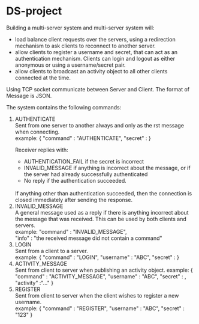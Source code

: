 # DS-project

<p>Building a multi-server system and multi-server system will:</p>
<ul>
	<li>load balance client requests over the servers, using a redirection mechanism to ask clients to reconnect to another server.</li>
	<li> allow clients to register a username and secret, that can act as an authentication mechanism. Clients can login and logout as either anonymous or using a username/secret pair.</li>
	<li>allow clients to broadcast an activity object to all other clients connected at the time.
	</li>
</ul>

Using TCP socket communicate between Server and Client.
The format of Message is JSON.

The system contains the following commands:

<ol>
<li>AUTHENTICATE</li>
Sent from one server to another always and only as the  rst message when connecting. <br>
example:
    {
    "command" : "AUTHENTICATE",
     "secret" : 
     }
     
Receiver replies with:
<ul>
	<li>AUTHENTICATION_FAIL if the secret is incorrect</li>
	<li>INVALID_MESSAGE if anything is incorrect about the message, or if the server had already successfully authenticated</li>
	<li>No reply if the authentication succeeded.</li>
</ul>
<br>
If anything other than authentication succeeded, then the connection is closed immediately after sending the response.



<li>INVALID_MESSAGE</li>
A general message used as a reply if there is anything incorrect about the message that was received. This can be used by both clients and servers.<br>
example:
   "command" : "INVALID_MESSAGE",<br>
   "info" : "the received message did not contain a command"



   
<li>LOGIN</li>
Sent from a client to a server.<br>
example:
    {
    "command" : "LOGIN",
    "username" : "ABC",
     "secret" : 
    }
	
	
	
<li>ACTIVITY_MESSAGE</li>
Sent from client to server when publishing an activity object.
example:
    {
     "command" : "ACTIVITY_MESSAGE",
    "username" : "ABC",
     "secret" : ,
     "activity" :"..."
    }
	
	
	
<li>REGISTER</li>
Sent from client to server when the client wishes to register a new username.<br>
example:
    {
    "command" : "REGISTER",
    "username" : "ABC",
     "secret" : "123"
    }
</ol>
